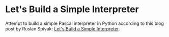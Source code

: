 # Let's Build a Simple Interpreter

Attempt to build a simple Pascal interpreter in Python according to this blog post by Ruslan
Spivak: [Let's Build a Simple Interpreter](http://ruslanspivak.com/lsbasi-part1/).